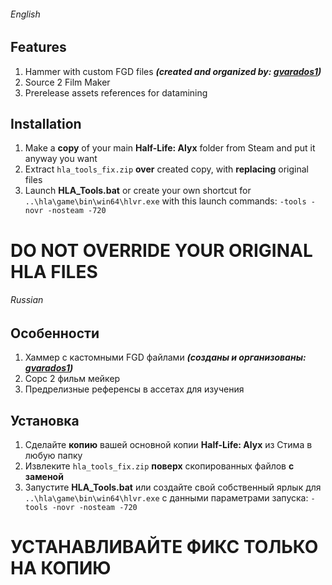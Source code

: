 ###### English
## Features
1. Hammer with custom FGD files ***(created and organized by: [gvarados1](https://github.com/gvarados1/Half-Life-Alyx-FGD))***
2. Source 2 Film Maker
3. Prerelease assets references for datamining

## Installation
1. Make a **copy** of your main **Half-Life: Alyx** folder from Steam and put it anyway you want
2. Extract `hla_tools_fix.zip` **over** created copy, with **replacing** original files
3. Launch **HLA_Tools.bat** or create your own shortcut for `..\hla\game\bin\win64\hlvr.exe` with this launch commands: `-tools -novr -nosteam -720`

# DO NOT OVERRIDE YOUR ORIGINAL HLA FILES

###### Russian
## Особенности
1. Хаммер с кастомными FGD файлами ***(созданы и организованы: [gvarados1](https://github.com/gvarados1/Half-Life-Alyx-FGD))***
2. Сорс 2 фильм мейкер
3. Предрелизные референсы в ассетах для изучения

## Установка
1. Сделайте **копию** вашей основной копии **Half-Life: Alyx** из Стима в любую папку
2. Извлеките `hla_tools_fix.zip` **поверх** скопированных файлов **с заменой**
3. Запустите **HLA_Tools.bat** или создайте свой собственный ярлык для `..\hla\game\bin\win64\hlvr.exe` с данными параметрами запуска: `-tools -novr -nosteam -720`

# УСТАНАВЛИВАЙТЕ ФИКС ТОЛЬКО НА КОПИЮ
